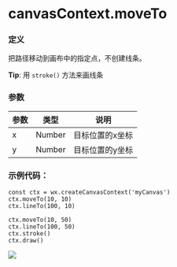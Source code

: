 <!-- https://developers.weixin.qq.com/miniprogram/dev/api/canvas/move-to.html -->

canvasContext.moveTo
====================

### 定义

把路径移动到画布中的指定点，不创建线条。

**Tip**: 用 `stroke()` 方法来画线条

### 参数

  参数 |  类型     |  说明       
-------|-----------|-------------
  x    |  Number   |目标位置的x坐标
  y    |  Number   |目标位置的y坐标

### 示例代码：

    const ctx = wx.createCanvasContext('myCanvas')
    ctx.moveTo(10, 10)
    ctx.lineTo(100, 10)
    
    ctx.moveTo(10, 50)
    ctx.lineTo(100, 50)
    ctx.stroke()
    ctx.draw()
    

![](https://mp.weixin.qq.com/debug/wxadoc/dev/image/canvas/move-to.png?t=2018413)
